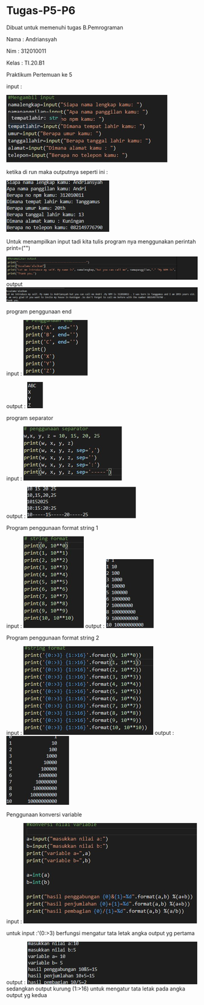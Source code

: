 # Tugas-P5-P6
Dibuat untuk memenuhi tugas B.Pemrograman 

Nama : Andriansyah

Nim  : 312010011

Kelas : TI.20.B1

Praktikum Pertemuan ke 5

input : 

![ss](Picture/InputP5.jpg)

ketika di run maka outputnya seperti ini :

![ss](Picture/OutputP5.jpg)

Untuk menampilkan input tadi kita tulis program nya menggunakan perintah print=("")

![ss](Picture/Input.jpg)
output
![ss](Picture/Output.jpg)

program penggunaan end

input : ![ss](Picture/SyntaxPE.jpg)

output : ![ss](Picture/Output%20PE.jpg)


program separator 

input : ![ss](Picture/SyntaxPS.jpg)

output : ![ss](Picture/OutputPS.jpg)


Program penggunaan format string 1

input : ![ss](Picture/String1.jpg)
output : ![ss](Picture/OutputString1.jpg)

Program penggunaan format string 2

input : ![ss](Picture/String2.jpg)
output : ![ss](Picture/OutputString2.jpg)

Penggunaan konversi variable

input : ![ss](Picture/InputKV.jpg)

untuk input :'(0:>3) berfungsi mengatur tata letak angka output yg pertama

output : ![ss](Picture/OutputKV.jpg)
sedangkan output kurung (1:>16) untuk mengatur tata letak pada angka output yg kedua

